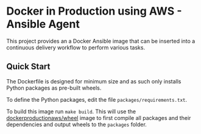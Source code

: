 # Docker in Production using AWS - Ansible Agent

This project provides an a Docker Ansible image that can be inserted into a continuous delivery workflow to perform various tasks.

## Quick Start

The Dockerfile is designed for minimum size and as such only installs Python packages as pre-built wheels.

To define the Python packages, edit the file `packages/requirements.txt`.

To build this image run `make build`.  This will use the [dockerproductionaws/wheel](http://github.com/docker-production-aws/wheel) image to first compile all packages and their dependencies and output wheels to the `packages` folder.  